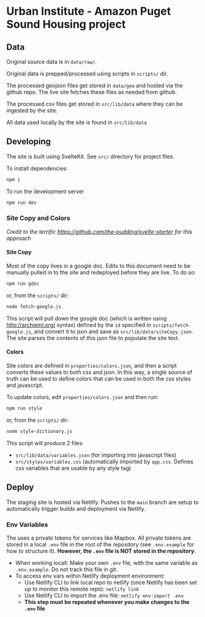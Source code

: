 # Urban Institute - Amazon Puget Sound Housing project

## Data

Original source data is in `data/raw/`.

Original data is prepped/processed using scripts in `scripts/` dir.

The processed geojson files get stored in `data/geo` and hosted via the github repo. The live site fetches these files as needed from github.

The processed csv files get stored in `src/lib/data` where they can be ingested by the site.

All data used locally by the site is found in `src/lib/data`

## Developing

The site is built using SvelteKit. See `src/` directory for project files.

To install dependencies:

```bash
npm i
```

To run the development server

```bash
npm run dev
```

### Site Copy and Colors

_Credit to the terrific https://github.com/the-pudding/svelte-starter for this approach_

#### Site Copy

Most of the copy lives in a google doc. Edits to this document need to be manually pulled in to the site and redeployed before they are live. To do so:

```bash
npm run gdoc
```

or, from the `scripts/` dir:

```bash
node fetch-google.js
```

This script will pull down the google doc (which is written using http://archieml.org/ syntax) defined by the `id` specified in `scripts/fetch-google.js`, and convert it to json and save as `src/lib/data/siteCopy.json`. The site parses the contents of this json file to populate the site text.

#### Colors

Site colors are defined in `properties/colors.json`, and then a script converts these values to both css and json. In this way, a single source of truth can be used to define colors that can be used in both the css styles and javascript.

To update colors, edit `properties/colors.json` and then run:

```bash
npm run style
```

or, from the `scripts/` dir:

```bash
node style-dictionary.js
```

This script will produce 2 files:

- `src/lib/data/variables.json` (for importing into javascript files)
- `src/styles/variables.css` (automatically imported by `app.css`. Defines css variables that are usable by any style tag)

## Deploy

The staging site is hosted via Netlify. Pushes to the `main` branch are setup to automatically trigger builds and deployment via Netlify.

### Env Variables

The uses a private tokens for services like Mapbox. All private tokens are stored in a local `.env` file in the root of the repository (see `.env.example` for how to structure it). **However, the `.env` file is NOT stored in the repository**.

- When working locall: Make your own `.env` file, with the same variable as `.env.example`. Do not track this file in git.
- To access env vars within Netlify deployment environment:
  - Use Netlify CLI to link local repo to netlify (once Netlify has been set up to monitor this remote repo): `netlify link`
  - Use Netlify CLI to import the .env file: `netlify env:import .env`
  - **This step must be repeated whenever you make changes to the `.env` file**

